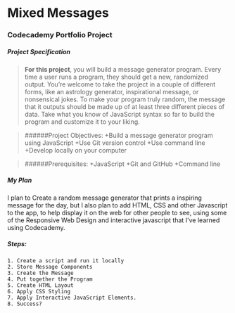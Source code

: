 # Mixed Messages
### Codecademy Portfolio Project

##### Project Specification

>**For this project**, you will build a message generator program. Every time a user runs a program, they should get a new, randomized output. You’re welcome to take the project in a couple of different forms, like an astrology generator, inspirational message, or nonsensical jokes. To make your program truly random, the message that it outputs should be made up of at least three different pieces of data. Take what you know of JavaScript syntax so far to build the program and customize it to your liking.

>######Project Objectives:
    +Build a message generator program using JavaScript
    +Use Git version control
    +Use command line
    +Develop locally on your computer

>######Prerequisites:
    +JavaScript
    +Git and GitHub
    +Command line

##### My Plan

I plan to Create a random message generator that prints a inspiring message for the day, but I also plan to add HTML, CSS and other Javascript to the app, to help display it on the web for other people to see, using some of the Responsive Web Design and interactive javascript that I've learned using Codecademy.

##### Steps:
    1. Create a script and run it locally
    2. Store Message Components
    3. Create the Message
    4. Put together the Program
    5. Create HTML Layout
    6. Apply CSS Styling
    7. Apply Interactive JavaScript Elements.
    8. Success?